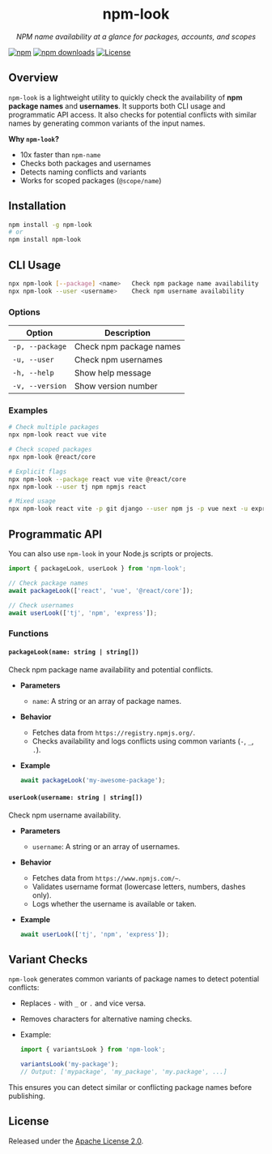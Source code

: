 <div align="center">

# npm-look

_NPM name availability at a glance for packages, accounts, and scopes_

</div>

[![npm](https://img.shields.io/npm/v/npm-look.svg)](https://www.npmjs.com/package/npm-look)
[![npm downloads](https://img.shields.io/npm/dw/npm-look)](https://www.npmjs.com/package/npm-look)
[![License](https://img.shields.io/npm/l/npm-look)](../../LICENSE)

## Overview

`npm-look` is a lightweight utility to quickly check the availability of **npm package names** and **usernames**. It supports both CLI usage and programmatic API access. It also checks for potential conflicts with similar names by generating common variants of the input names.

**Why `npm-look`?**

- 10x faster than `npm-name`
- Checks both packages and usernames
- Detects naming conflicts and variants
- Works for scoped packages (`@scope/name`)

## Installation

```bash
npm install -g npm-look
# or
npm install npm-look
```

## CLI Usage

```bash
npx npm-look [--package] <name>   Check npm package name availability
npx npm-look --user <username>    Check npm username availability
```

### Options

| Option          | Description             |
| --------------- | ----------------------- |
| `-p, --package` | Check npm package names |
| `-u, --user`    | Check npm usernames     |
| `-h, --help`    | Show help message       |
| `-v, --version` | Show version number     |

### Examples

```bash
# Check multiple packages
npx npm-look react vue vite

# Check scoped packages
npx npm-look @react/core

# Explicit flags
npx npm-look --package react vue vite @react/core
npx npm-look --user tj npm npmjs react

# Mixed usage
npx npm-look react vite -p git django --user npm js -p vue next -u express
```

## Programmatic API

You can also use `npm-look` in your Node.js scripts or projects.

```ts
import { packageLook, userLook } from 'npm-look';

// Check package names
await packageLook(['react', 'vue', '@react/core']);

// Check usernames
await userLook(['tj', 'npm', 'express']);
```

### Functions

#### `packageLook(name: string | string[])`

Check npm package name availability and potential conflicts.

- **Parameters**
  - `name`: A string or an array of package names.

- **Behavior**
  - Fetches data from `https://registry.npmjs.org/`.
  - Checks availability and logs conflicts using common variants (`-`, `_`, `.`).

- **Example**

  ```ts
  await packageLook('my-awesome-package');
  ```

#### `userLook(username: string | string[])`

Check npm username availability.

- **Parameters**
  - `username`: A string or an array of usernames.

- **Behavior**
  - Fetches data from `https://www.npmjs.com/~`.
  - Validates username format (lowercase letters, numbers, dashes only).
  - Logs whether the username is available or taken.

- **Example**

  ```ts
  await userLook(['tj', 'npm', 'express']);
  ```

## Variant Checks

`npm-look` generates common variants of package names to detect potential conflicts:

- Replaces `-` with `_` or `.` and vice versa.
- Removes characters for alternative naming checks.
- Example:

  ```ts
  import { variantsLook } from 'npm-look';

  variantsLook('my-package');
  // Output: ['mypackage', 'my_package', 'my.package', ...]
  ```

This ensures you can detect similar or conflicting package names before publishing.

## License

Released under the [Apache License 2.0](../../LICENSE).
